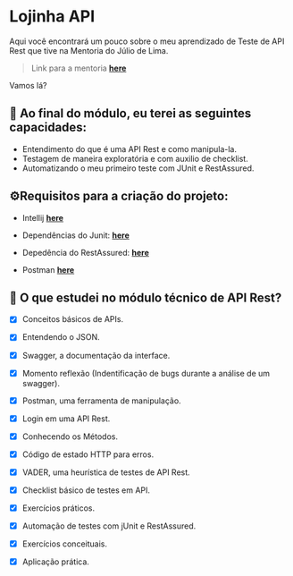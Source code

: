 # Lojinha API

Aqui você encontrará um pouco sobre o meu aprendizado de Teste de API Rest que tive na Mentoria do Júlio de Lima.


> Link para a mentoria **[here](https://www.juliodelima.com.br/mentoria/)**

Vamos lá? 

## 🧐 Ao final do módulo, eu terei as seguintes capacidades:

- Entendimento do que é uma API Rest e como manipula-la.
- Testagem de maneira exploratória e com auxilio de checklist.
- Automatizando o meu primeiro teste com JUnit e RestAssured.

## ⚙️Requisitos para a criação do projeto:

- Intellij
  **[here](https://www.jetbrains.com/pt-br/idea/)**

- Dependências do Junit: 
  **[here](https://mvnrepository.com/artifact/org.junit.jupiter/junit-jupiter-api/5.8.0-M1)**

- Depedência do RestAssured:
**[here](https://mvnrepository.com/artifact/io.rest-assured/rest-assured/4.4.0)**

- Postman
**[here](https://www.postman.com/downloads/)**



## 📌 O que estudei no módulo técnico de API Rest?
 
  - [x] Conceitos básicos de APIs.
  - [x] Entendendo o JSON.
  - [x] Swagger, a documentação da interface.
  - [x] Momento reflexão (Indentificação de bugs durante a análise de um swagger).
  - [x] Postman, uma ferramenta de manipulação.
  - [x] Login em uma API Rest.
  - [x] Conhecendo os Métodos.
  - [x] Código de estado HTTP para erros.
  - [x] VADER, uma heurística de testes de API Rest.
  - [x] Checklist básico de testes em API.
  - [x] Exercícios práticos.
  - [x] Automação de testes com jUnit e RestAssured.
  - [x] Exercícios conceituais.
  - [x] Aplicação prática.
        
   
